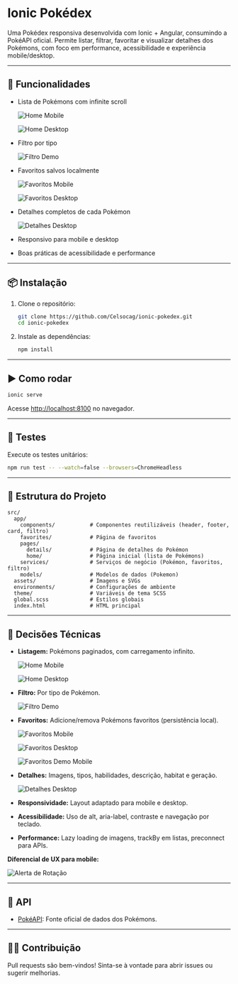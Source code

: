 # Ionic Pokédex

Uma Pokédex responsiva desenvolvida com Ionic + Angular, consumindo a PokéAPI oficial. Permite listar, filtrar, favoritar e visualizar detalhes dos Pokémons, com foco em performance, acessibilidade e experiência mobile/desktop.

---

## 🚀 Funcionalidades

- Lista de Pokémons com infinite scroll
  
  ![Home Mobile](src/assets/readme/home_mobile.png)

  ![Home Desktop](src/assets/readme/home_desk.png)

  
- Filtro por tipo
  
  ![Filtro Demo](src/assets/readme/filtro_desk_demo.gif)

  
- Favoritos salvos localmente
  
  ![Favoritos Mobile](src/assets/readme/favoritos_mobile.png)
  
  ![Favoritos Desktop](src/assets/readme/favoritos_desk.png)

  
- Detalhes completos de cada Pokémon
  
  ![Detalhes Desktop](src/assets/readme/detalhes_desktop.gif)

  
- Responsivo para mobile e desktop
  
- Boas práticas de acessibilidade e performance


---

## 📦 Instalação

1. Clone o repositório:
   ```sh
   git clone https://github.com/Celsocag/ionic-pokedex.git
   cd ionic-pokedex
   ```
2. Instale as dependências:
   ```sh
   npm install
   ```

---

## ▶️ Como rodar

```sh
ionic serve
```
Acesse [http://localhost:8100](http://localhost:8100) no navegador.

---

## 🧪 Testes

Execute os testes unitários:
```sh
npm run test -- --watch=false --browsers=ChromeHeadless
```

---

## 📁 Estrutura do Projeto

```
src/
  app/
    components/           # Componentes reutilizáveis (header, footer, card, filtro)
    favorites/            # Página de favoritos
    pages/
      details/            # Página de detalhes do Pokémon
      home/               # Página inicial (lista de Pokémons)
    services/             # Serviços de negócio (Pokémon, favoritos, filtro)
    models/               # Modelos de dados (Pokemon)
  assets/                 # Imagens e SVGs
  environments/           # Configurações de ambiente
  theme/                  # Variáveis de tema SCSS
  global.scss             # Estilos globais
  index.html              # HTML principal
```

---

## 📝 Decisões Técnicas

- **Listagem:** Pokémons paginados, com carregamento infinito.
  
  ![Home Mobile](src/assets/readme/home_mobile.png)
  
  ![Home Desktop](src/assets/readme/home_desk.png)

  
- **Filtro:** Por tipo de Pokémon.
  
  ![Filtro Demo](src/assets/readme/filtro_desk_demo.gif)

  
- **Favoritos:** Adicione/remova Pokémons favoritos (persistência local).
  
  ![Favoritos Mobile](src/assets/readme/favoritos_mobile.png)

  ![Favoritos Desktop](src/assets/readme/favoritos_desk.png)
  
  ![Favoritos Demo Mobile](src/assets/readme/favoritos_mobile_demo.gif.gif)

  
- **Detalhes:** Imagens, tipos, habilidades, descrição, habitat e geração.
  
  ![Detalhes Desktop](src/assets/readme/detalhes_desktop.gif)

  
- **Responsividade:** Layout adaptado para mobile e desktop.
  
- **Acessibilidade:** Uso de alt, aria-label, contraste e navegação por teclado.
  
- **Performance:** Lazy loading de imagens, trackBy em listas, preconnect para APIs.

**Diferencial de UX para mobile:**

![Alerta de Rotação](src/assets/readme/mobile_rotate_warning.gif)



---

## 🔗 API

- [PokéAPI](https://pokeapi.co/): Fonte oficial de dados dos Pokémons.

---

## 👨‍💻 Contribuição

Pull requests são bem-vindos! Sinta-se à vontade para abrir issues ou sugerir melhorias.

